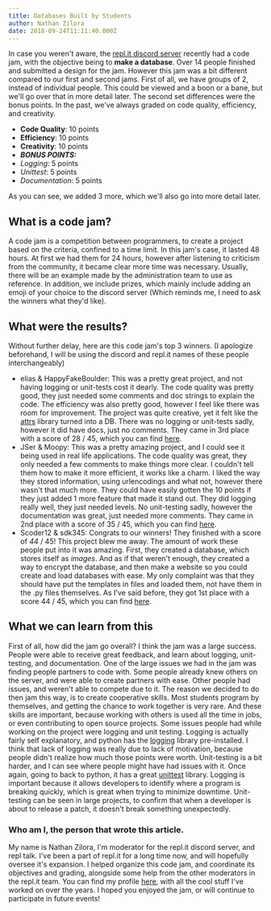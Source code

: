 ```yaml
---
title: Databases Built by Students
author: Nathan Zilora
date: 2018-09-24T11:11:40.000Z
---
```


In case you weren't aware, the [repl.it discord server](https://discord.gg/XadDsju) recently had a code jam, with the objective being to **make a database**. Over 14 people finished and submitted a design for the jam. However this jam was a bit different compared to our first and second jams. First of all, we have groups of 2, instead of individual people. This could be viewed and a boon or a bane, but we'll go over that in more detail later. The second set differences were the bonus points. In the past, we've always graded on code quality, efficiency, and creativity.

* **Code Quality**: 10 points
* **Efficiency**: 10 points
* **Creativity**: 10 points
* ***BONUS POINTS:***
* *Logging*: 5 points
* *Unittest*: 5 points
* *Documentation*: 5 points

As you can see, we added 3 more, which we'll also go into more detail later.

## What is a code jam?  

A code jam is a competition between programmers, to create a project based on the criteria, confined to a time limit. In this jam's case, it lasted 48 hours. At first we had them for 24 hours, however after listening to criticism from the community, it became clear more time was necessary. Usually, there will be an example made by the administration team to use as reference. In addition, we include prizes, which mainly include adding an emoji of your choice to the discord server (Which reminds me, I need to ask the winners what they'd like).

## What were the results?

Without further delay, here are this code jam's top 3 winners. (I apologize beforehand, I will be using the discord and repl.it names of these people interchangeably)

- elias & HappyFakeBoulder: This was a pretty great project, and not having logging or unit-tests cost it dearly. The code quality was pretty good, they just needed some comments and doc strings to explain the code. The efficiency was also pretty good, however I feel like there was room for improvement. The project was quite creative, yet it felt like the [attrs](https://www.attrs.org/en/stable/) library turned into a DB. There was no logging or unit-tests sadly, however it did have docs, just no comments. They came in 3rd place with a score of 28 / 45, which you can find [here](https://repl.it/@21natzil/Jam3-elias-and-HappyFakeBuilder).
- JSer & Moopy: This was a pretty amazing project, and I could see it being used in real life applications. The code quality was great, they only needed a few comments to make things more clear. I couldn't tell them how to make it more efficient, it works like a charm. I liked the way they stored information, using urlencodings and what not, however there wasn't that much more. They could have easily gotten the 10 points if they just added 1 more feature that made it stand out. They did logging really well, they just needed levels. No unit-testing sadly, however the documentation was great, just needed more comments. They came in 2nd place with a score of 35 / 45, which you can find [here](https://repl.it/@21natzil/JSDB-JSer-and-Moopy).
- Scoder12 & sdk345: Congrats to our winners! They finished with a score of *44* / 45! This project blew me away. The amount of work these people put into it was amazing. First, they created a database, which stores itself as *images*. And as if that weren't enough, they created a way to encrypt the database, and then make a website so you could create and load databases with ease. My only complaint was that they should have put the templates in files and loaded them, not have them in the .py files themselves. As I've said before, they got 1st place with a score 44 / 45, which you can find [here](https://repl.it/@21natzil/Discord-Code-Jam-3-Scoder12-and-ItaySharon).

## What we can learn from this

First of all, how did the jam go overall? I think the jam was a large success. People were able to receive great feedback, and learn about logging, unit-testing, and documentation. One of the large issues we had in the jam was finding people partners to code with. Some people already knew others on the server, and were able to create partners with ease. Other people had issues, and weren't able to compete due to it. The reason we decided to do then jam this way, is to create cooperative skills. Most students program by themselves, and getting the chance to work together is very rare. And these skills are important, because working with others is used all the time in jobs, or even contributing to open source projects. Some issues people had while working on the project were logging and unit testing. Logging is actually fairly self explanatory, and python has the [logging](https://docs.python.org/3/library/logging.html) library pre-installed. I think that lack of logging was really due to lack of motivation, because people didn't realize how much those points were worth. Unit-testing is a bit harder, and I can see where people might have had issues with it. Once again, going to back to python, it has a great [unittest](https://docs.python.org/3/library/unittest.html) library. Logging is important because it allows developers to identify where a program is breaking quickly, which is great when trying to minimize downtime. Unit-testing can be seen in large projects, to confirm that when a developer is about to release a patch, it doesn't break something unexpectedly.

### Who am I, the person that wrote this article.

My name is Nathan Zilora, I'm moderator for the repl.it discord server, and repl talk. I've been a part of repl.it for a long time now, and will hopefully oversee it's expansion. I helped organize this code jam, and coordinate its objectives and grading, alongside some help from the other moderators in the repl.it team. You can find my profile [here](https://repl.it/@21natzil), with all the cool stuff I've worked on over the years. I hoped you enjoyed the jam, or will continue to participate in future events!
